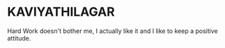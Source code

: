 # KAVIYATHILAGAR
Hard Work doesn't bother me, I actually like it and I like to keep a positive attitude.

